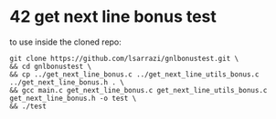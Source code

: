 # 42 get next line bonus test

to use inside the cloned repo:
```
git clone https://github.com/lsarrazi/gnlbonustest.git \
&& cd gnlbonustest \
&& cp ../get_next_line_bonus.c ../get_next_line_utils_bonus.c ../get_next_line_bonus.h . \
&& gcc main.c get_next_line_bonus.c get_next_line_utils_bonus.c get_next_line_bonus.h -o test \
&& ./test
```
